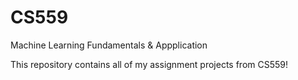 # CS559
Machine Learning Fundamentals &amp; Appplication

This repository contains all of my assignment projects from CS559!
